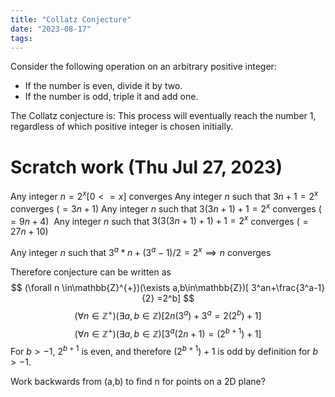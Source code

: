 ```yaml
---
title: "Collatz Conjecture"
date: "2023-08-17"
tags:
---
```


Consider the following operation on an arbitrary positive integer:

- If the number is even, divide it by two.
- If the number is odd, triple it and add one.

The Collatz conjecture is: This process will eventually reach the number 1, regardless of which positive integer is chosen initially.

# Scratch work (Thu Jul 27, 2023)

Any integer $n = 2^x [0<=x]$ converges
Any integer $n$ such that $3n + 1 = 2^x$ converges ($=3n+1$)
Any integer $n$ such that $3(3n + 1) + 1 = 2^x$ converges ($=9n+4$) 
Any integer $n$ such that $3(3(3n + 1) + 1) + 1 = 2^x$ converges ($=27n+10$)

Any integer $n$ such that $3^a * n + (3^a - 1) / 2 = 2^x \implies n$ converges

Therefore conjecture can be written as
$$
(\forall n \in\mathbb{Z}^{+})(\exists a,b\in\mathbb{Z})[ 3^an+\frac{3^a-1}{2} =2^b]
$$
$$
(\forall n \in\mathbb{Z}^{+})(\exists a,b\in\mathbb{Z})[ 2n(3^a)+3^a=2(2^b)+1]
$$
$$
(\forall n \in\mathbb{Z}^{+})(\exists a,b\in\mathbb{Z})[ 3^a(2n+1)=(2^{b+1})+1]
$$
For $b>-1$, $2^{b+1}$ is even, and therefore $(2^{b+1})+1$ is odd by definition for $b>-1$. 

Work backwards from (a,b) to find n for points on a 2D plane?